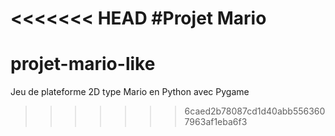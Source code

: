 <<<<<<< HEAD
#Projet Mario
=======
# projet-mario-like
Jeu de plateforme 2D type Mario en Python avec Pygame
>>>>>>> 6caed2b78087cd1d40abb5563607963af1eba6f3
